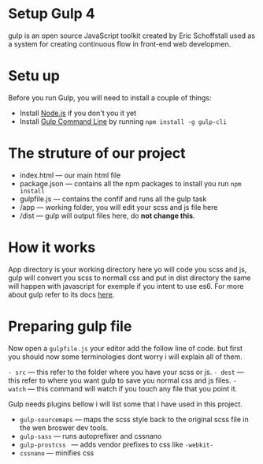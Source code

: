 # Setup Gulp 4

gulp is an open source JavaScript toolkit created by Eric Schoffstall used as a system for creating continuous flow in front-end web developmen.

# Setu up

Before you run Gulp, you will need to install a couple of things:

- Install [Node.js](https://nodejs.org/en/) if you don't you it yet
- Install [Gulp Command Line](https://www.npmjs.com/package/gulp-cli) by running ```npm install -g gulp-cli ```

# The struture of our project

- index.html &mdash; our main html file
- package.json &mdash; contains all the npm packages to install you run ```npm install```
- gulpfile.js &mdash; contains the confif and runs all the gulp task
- /app &mdash; working folder, you will edit your scss and js file here
- /dist &mdash; gulp will output files here, do **not change this**.

# How it works

App directory is your working directory here yo will code you scss and js, gulp will convert you scss to normall css and put in dist directory the same will happen with javascript for exemple if you intent to use es6. For more about gulp refer to its docs [here](https://gulpjs.com/docs/en/getting-started/quick-start).

# Preparing gulp file

Now open a ```gulpfile.js``` your editor add the follow line of code. but first you should now some terminologies dont worry i will explain all of them.

```- src``` &mdash; this refer to the folder where you have your scss or js.
```- dest``` &mdash; this refer to where you want gulp to save you normal css and js files.
```- watch``` &mdash; this command will watch if you touch any file that you point it.

Gulp needs plugins bellow i will list some that i have used in this project.

- ```gulp-sourcemaps``` &mdash; maps the scss style back to the original scss file in the wen broswer dev tools.
- ```gulp-sass``` &mdash; runs autoprefixer and cssnano
- ```gulp-prostcss ``` &mdash; adds vendor prefixes to css like ```-webkit-```
- ```cssnano``` &mdash; minifies css
